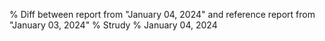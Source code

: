 % Diff between report from "January 04, 2024" and reference report from "January 03, 2024"
% Strudy
% January 04, 2024


